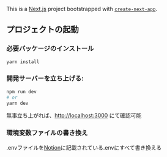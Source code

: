 This is a [Next.js](https://nextjs.org/) project bootstrapped with [`create-next-app`](https://github.com/vercel/next.js/tree/canary/packages/create-next-app).

## プロジェクトの起動

### 必要パッケージのインストール
```bash
yarn install
```

### 開発サーバーを立ち上げる:

```bash
npm run dev
# or
yarn dev
```

無事立ち上がれば、[http://localhost:3000](http://localhost:3000) にて確認可能

### 環境変数ファイルの書き換え
.envファイルを[Notion](https://www.notion.so/Supabase-59ef757438db428ea9547ebbfaddc82c#c5bee7891d074cada589f3d47e9734f3)に記載されている.envにすべて書き換える
